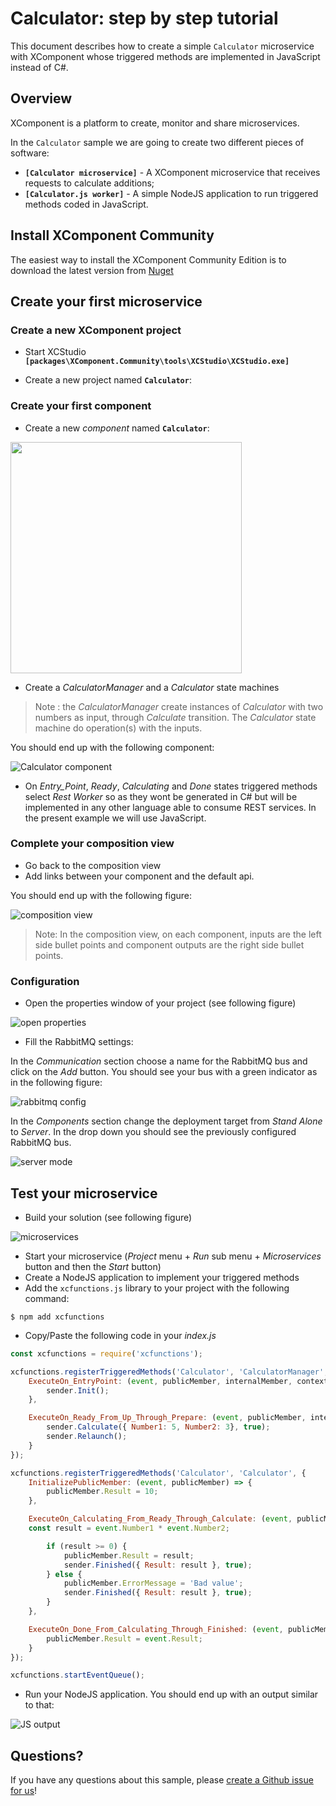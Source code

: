 # Calculator: step by step tutorial

This document describes how to create a simple `Calculator` microservice with XComponent whose triggered methods are implemented in JavaScript instead of C#.

## Overview

XComponent is a platform to create, monitor and share microservices.

In the `Calculator` sample we are going to create two different pieces of software:
* **`[Calculator microservice]`** - A XComponent microservice that receives requests to calculate additions;
* **`[Calculator.js worker]`** - A simple NodeJS application to run triggered methods coded in JavaScript.

## Install XComponent Community

The easiest way to install the XComponent Community Edition is to download the latest version from [Nuget](https://www.nuget.org/packages/xcomponent.community/)

## Create your first microservice

### Create a new XComponent project

* Start XCStudio **`[packages\XComponent.Community\tools\XCStudio\XCStudio.exe]`**

* Create a new project named **`Calculator`**:

### Create your first component

* Create a new *component* named **`Calculator`**:

<img src="images/add_component.jpg" width="370" />

 * Create a *CalculatorManager* and a *Calculator* state machines  
 > Note : the *CalculatorManager* create instances of *Calculator* with two numbers as input, through *Calculate* transition. The *Calculator* state machine do operation(s) with the inputs.   

 You should end up with the following component:

 ![Calculator component](images/Calculator_Component.PNG)
  
  * On *Entry_Point*, *Ready*, *Calculating* and *Done* states triggered methods select *Rest Worker* so as they wont be generated in C# but will be implemented in any other language able to consume REST services. In the present example we will use JavaScript.

### Complete your composition view
 
* Go back to the composition view
* Add links between your component and the default api.
   
You should end up with the following figure:
   
![composition view](images/composition.jpg)
  
> Note: In the composition view, on each component, inputs are the left side bullet points and component outputs are the right side bullet points.

### Configuration

* Open the properties window of your project (see following figure)

![open properties](images/open_properties.jpg)

* Fill the RabbitMQ settings:

In the *Communication* section choose a name for the RabbitMQ bus and click on the *Add* button.
You should see your bus with a green indicator as in the following figure:

![rabbitmq config](images/rabbitmq_config.jpg)

In the *Components* section change the deployment target from *Stand Alone* to *Server*.
In the drop down you should see the previously configured RabbitMQ bus.

![server mode](images/server_mode.PNG)

## Test your microservice

* Build your solution (see following figure)

![microservices](images/build.jpg)

* Start your microservice (*Project* menu + *Run* sub menu + *Microservices* button and then the *Start* button)
* Create a NodeJS application to implement your triggered methods
* Add the `xcfunctions.js` library to your project with the following command:
```
$ npm add xcfunctions
```

* Copy/Paste the following code in your *index.js*

```js
const xcfunctions = require('xcfunctions');

xcfunctions.registerTriggeredMethods('Calculator', 'CalculatorManager', {
    ExecuteOn_EntryPoint: (event, publicMember, internalMember, context, sender) => {
        sender.Init();
    },

    ExecuteOn_Ready_From_Up_Through_Prepare: (event, publicMember, internalMember, context, sender) => {
        sender.Calculate({ Number1: 5, Number2: 3}, true);
        sender.Relaunch();
    }
});

xcfunctions.registerTriggeredMethods('Calculator', 'Calculator', {
    InitializePublicMember: (event, publicMember) => {
        publicMember.Result = 10;
    },

    ExecuteOn_Calculating_From_Ready_Through_Calculate: (event, publicMember, internalMember, context, sender) => {
    const result = event.Number1 * event.Number2;

        if (result >= 0) {
            publicMember.Result = result;
            sender.Finished({ Result: result }, true);
        } else {
            publicMember.ErrorMessage = 'Bad value';
            sender.Finished({ Result: result }, true);
        }
    },

    ExecuteOn_Done_From_Calculating_Through_Finished: (event, publicMember) => {
        publicMember.Result = event.Result;
    }
});

xcfunctions.startEventQueue();
```

* Run your NodeJS application. You should end up with an output similar to that:

 ![JS output](images/runJS.PNG)

## Questions?

If you have any questions about this sample, please [create a Github issue for us](https://github.com/xcomponent/xcomponent/issues)!
